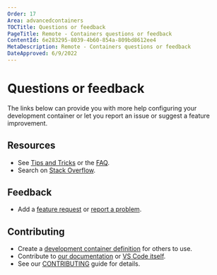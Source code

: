 ```yaml
---
Order: 17
Area: advancedcontainers
TOCTitle: Questions or feedback
PageTitle: Remote - Containers questions or feedback
ContentId: 6e283295-8039-4b60-854a-809bd8612ee4
MetaDescription: Remote - Containers questions or feedback
DateApproved: 6/9/2022
---
```

# Questions or feedback

The links below can provide you with more help configuring your development container or let you report an issue or suggest a feature improvement.

## Resources

* See [Tips and Tricks](/docs/remote/troubleshooting.md#container-tips) or the [FAQ](/docs/remote/faq.md).
* Search on [Stack Overflow](https://stackoverflow.com/questions/tagged/vscode-remote).

## Feedback

* Add a [feature request](https://aka.ms/vscode-remote/feature-requests) or [report a problem](https://aka.ms/vscode-remote/issues/new).

## Contributing

* Create a [development container definition](https://aka.ms/vscode-dev-containers) for others to use.
* Contribute to [our documentation](https://github.com/microsoft/vscode-docs) or [VS Code itself](https://github.com/microsoft/vscode).
* See our [CONTRIBUTING](https://aka.ms/vscode-remote/contributing) guide for details.
